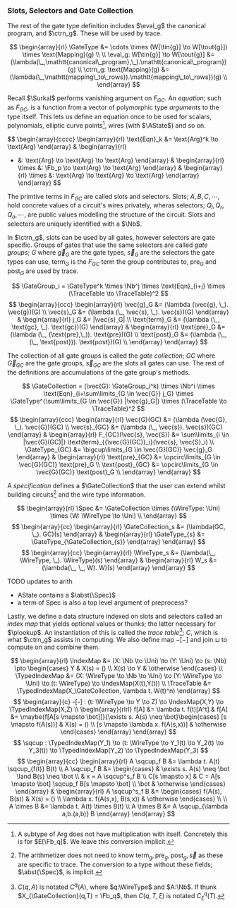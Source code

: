### Slots, Selectors and Gate Collection

The rest of the gate type definition includes $\eval_g$ the canonical program, and $\ctrn_g$. These will be used by trace.

$$
\begin{array}{rl}
\GateType
&= \cdots \times (W[\tin{g}] \to W[\tout{g}]) \times \text{Mapping}(g) \\ \\
\eval_g: W[\tin{g}] \to W[\tout{g}] &= (\lambda(\_,\mathtt{canonical\_program},\_).\mathtt{canonical\_program})(g) \\
\ctrn_g: \text{Mapping}(g) &= (\lambda(\_,\mathtt{mapping\_to\_rows}).\mathtt{mapping\_to\_rows})(g) \\
\end{array}
$$

Recall $\Surkal$ performs vanishing argument on $F_{GC}$. An *equation*; such as $F_{GC}$, is a function from a vector of polymorphic type *arguments* to the type itself. This lets us define an equation once to be used for scalars, polynomials, elliptic curve points[^curve-mul], wires (with $\AState$) and so on.

[^curve-mul]: A subtype of $\text{Arg}$ does not have multiplication with itself. Concretely this is for $E[\Fb_q]$. We leave this conversion implicit.


$$
\begin{array}{cccc}
\begin{array}{rl}
\text{Eqn}_k &= \text{Arg}^k \to \text{Arg}
\end{array} &
\begin{array}{rl}
+ &: \text{Arg} \to \text{Arg} \to \text{Arg}
\end{array} &
\begin{array}{rl}
\times &: \Fb_p \to \text{Arg} \to \text{Arg}
\end{array} &
\begin{array}{rl}
\times &: \text{Arg} \to \text{Arg} \to \text{Arg}
\end{array}
\end{array}
$$

The primtive terms in $F_{GC}$ are called slots and selectors. Slots; $A,B,C,\cdots$, hold concrete values of a circuit's wires privately, wheras selectors; $Q_l, Q_r, Q_o, \cdots$, are public values modelling the structure of the circuit. Slots and selectors are uniquely identified with a $\Nb$.

In $\ctrn_g$, slots can be used by all gates, however selectors are gate specific. Groups of gates that use the same selectors are called *gate groups*; $G$ where $\vec{g}_G$ are the gate types, $\vec{s}_G$ are the selectors the gate types can use, $\text{term}_G$ is the $F_{GC}$ term the group contributes to, $\text{pre}_G$ and $\text{post}_G$ are used by trace.

$$
\GateGroup_i = \GateType^k \times \Nb^j \times \text{Eqn}_{i+j} \times (\TraceTable \to \TraceTable)^2
$$
$$
\begin{array}{ccc}
\begin{array}{rl}
\vec{g}_G &= (\lambda (\vec{g}, \_). \vec{g})(G) \\
\vec{s}_G &= (\lambda (\_, \vec{s}, \_). \vec{s})(G)
\end{array} &
\begin{array}{rl}
j_G &= |\vec{s}_G| \\
\text{term}_G &= (\lambda (\_, \text{gc}, \_). \text{gc})(G)
\end{array} &
\begin{array}{rl}
\text{pre}_G &= (\lambda (\_, (\text{pre},\_)). \text{pre})(G) \\
\text{post}_G &= (\lambda (\_, (\_, \text{post})). \text{post})(G) \\
\end{array}
\end{array}
$$

The collection of all gate groups is called the *gate collection*; $GC$ where $\vec{G}_{GC}$ are the gate groups, $\vec{s}_{GC}$ are the slots all gates can use. The rest of the definitions are accumulations of the gate group's methods.

$$
\GateCollection = (\vec{G}: \GateGroup_i^k) \times \Nb^i \times \text{Eqn}_{i+\sum\limits_{G \in \vec{G}} j_G} \times \GateType^{\sum\limits_{G \in \vec{G}} |\vec{g}_G|} \times (\TraceTable \to \TraceTable)^2
$$
$$
\begin{array}{ccc}
\begin{array}{rl}
\vec{G}(GC) &= (\lambda (\vec{G}, \_). \vec{G})(GC) \\
\vec{s}_{GC} &= (\lambda (\_, \vec{s}). \vec{s})(GC)
\end{array} &
\begin{array}{rl}
F_{GC}(\vec{s}, \vec{S}) &= \sum\limits_{i \in |\vec{G}(GC)|} \text{term}_{{\vec{G}(GC)}_i}(\vec{s}, \vec{S}_i) \\
\GateType_{GC} &= \bigcup\limits_{G \in \vec{G}(GC)} \vec{g}_G
\end{array} &
\begin{array}{rl}
\text{pre}_{GC} &= \opcirc\limits_{G \in \vec{G}(GC)} \text{pre}_G \\
\text{post}_{GC} &= \opcirc\limits_{G \in \vec{G}(GC)} \text{post}_G \\
\end{array}
\end{array}
$$

A *specification* defines a $\GateCollection$ that the user can extend whilst building circuits[^arith-spec] and the wire type information. 

[^arith-spec]: The arithmetizer does not need to know $\text{term}_g, \text{pre}_g, \text{post}_g, \vec{s}$ as these are specific to trace. The conversion to a type without these fields; $\abst{\Spec}$, is implicit.


$$
\begin{array}{rl}
\Spec &= \GateCollection \times (\WireType: \Uni) \times (W: \WireType \to \Uni) \\
\end{array}
$$
$$
\begin{array}{cc}
\begin{array}{rl}
\GateCollection_s &= (\lambda(GC, \_). GC)(s)
\end{array} &
\begin{array}{rl}
\GateType_{s} &= \GateType_{\GateCollection_{s}}
\end{array}
\end{array}
$$
$$
\begin{array}{cc}
\begin{array}{rl}
\WireType_s &= (\lambda(\_, \WireType, \_). \WireType)(s)
\end{array} &
\begin{array}{rl}
W_s &= (\lambda(\_, \_, W). W)(s)
\end{array}
\end{array}
$$

TODO updates to arith

- AState contains a $\abst{\Spec}$
- a term of Spec is also a top level argument of preprocess?

Lastly, we define a data structure indexed on slots and selectors called an *index map* that yields optional values or thunks; the latter necessary for $\plookup$. An instantiation of this is called the *trace table*[^index-map-notation]; $C$, which is what $\ctrn_g$ assists in computing. We also define map $-[-]$ and join $\sqcup$ to compute on and combine them.

$$
\begin{array}{rl}
\IndexMap &= (X: \Nb \to \Uni) \to (Y: \Uni) \to (s: \Nb) 
\pto \begin{cases}
Y & X(s) = () \\
X(s) \to Y & \otherwise
\end{cases} \\
\TypedIndexMap
&= (X: \WireType \to \Nb \to \Uni)
\to (Y: \WireType \to \Uni) 
\to (t: \WireType) \to \IndexMap(X(t),Y(t)) \\
\TraceTable &= \TypedIndexMap(X_\GateCollection, \lambda t. W(t)^n)
\end{array}
$$
$$
\begin{array}{c}
-[-] : (t: \WireType \to Y \to Z) \to \IndexMap(X,Y) \to \TypedIndexMap(X,Z) \\
\begin{array}{rlrl}
f[A] &= \lambda t. f(t)[A^t] &
f[A] &= \maybe{f[A[s \mapsto \bot]]}{\exists s. A(s) \neq \bot}\begin{cases}
[s \mapsto f(A(s))]
& X(s) = () \\
[s \mapsto \lambda x. f(A(s,x))]
& \otherwise
\end{cases}
\end{array}
\end{array}
$$
$$
\sqcup : \TypedIndexMap(Y_1) \to (t: \WireType \to Y_1(t) \to Y_2(t) \to Y_3(t)) \to \TypedIndexMap(Y_2) \to \TypedIndexMap(Y_3)
$$
$$
\begin{array}{cc}
\begin{array}{rl}
A \sqcup_f B &= \lambda t. A(t) \sqcup_{f(t)} B(t) \\
A \sqcup_f B &= \begin{cases}
& \exists s. A(s) \neq \bot \land B(s) \neq \bot \\
& x = A \sqcup^s_f B \\
C[s \mapsto x]
& C = A[s \mapsto \bot] \sqcup_f B[s \mapsto \bot] \\
\bot & \otherwise
\end{cases}
\end{array} &
\begin{array}{rl}
A \sqcup^s_f B &= \begin{cases}
f(A(s), B(s)) & X(s) = () \\
\lambda x. f(A(s,x), B(s,x)) & \otherwise
\end{cases} \\ \\
A \times B &= \lambda t. A(t) \times B(t) \\
A \times B &= A \sqcup_{\lambda a,b.(a,b)} B
\end{array}
\end{array}
$$

[^index-map-notation]: $C(q,A)$ is notated $C^q(A)$, where $q:\WireType$ and $A:\Nb$. If thunk $X_{\GateCollection}(q,T) = \Fb_q$, then $C(q,T,\xi)$ is notated $C^q_\xi(T)$.